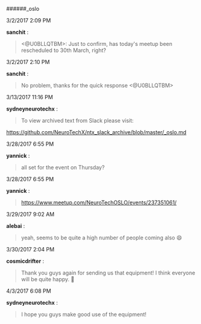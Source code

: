 ######_oslo

3/2/2017 2:09 PM

 **sanchit** :

 ><@U0BLLQTBM>: Just to confirm, has today's meetup been rescheduled to 30th March, right? 

3/2/2017 2:10 PM

 **sanchit** :

 >No problem, thanks for the quick response <@U0BLLQTBM>

3/13/2017 11:16 PM

 **sydneyneurotechx** :

 >To view archived text from Slack please visit:

> 
<https://github.com/NeuroTechX/ntx_slack_archive/blob/master/_oslo.md>

3/28/2017 6:55 PM

 **yannick** :

 ><!channel> all set for the event on Thursday?

3/28/2017 6:55 PM

 **yannick** :

 ><https://www.meetup.com/NeuroTechOSLO/events/237351061/>

3/29/2017 9:02 AM

 **alebai** :

 >yeah, seems to be quite a high number of people coming also :smile:

3/30/2017 2:04 PM

 **cosmicdrifter** :

 >Thank you guys again for sending us that equipment! I think everyone will be quite happy. :slightly_smiling_face:

4/3/2017 6:08 PM

 **sydneyneurotechx** :

 >I hope you guys make good use of the equipment!

